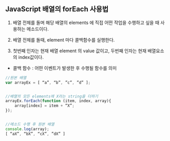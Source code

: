 ## JavaScript 배열의 forEach 사용법

1. 배열 전체를 돌며 해당 배열의 elements 에 직접 어떤 작업을 수행하고 싶을 때 사용하는 메소드이다.

2. 배열 전체를 돌때, element 마다 콜백함수를 실행한다.

3. 첫번째 인자는 현재 배열 element 의 value 값이고, 두번째 인자는 현재 배열요소의 index값이다.

* 콜백 함수 : 어떤 이벤트가 발생한 후 수행될 함수를 의미

~~~javascript
//원본 배열
var arrayEx = [ “a”, “b”, ”c”, ”d” ];


//배열의 모든 elements에 X라는 string을 더하기
arrayEx.forEach(function (item, index, array){
	array[index] = item + “X”;
});


//메소드 수행 후 원본 배열
console.log(array);
[ “aX”, “bX”, “cX”, ”dX” ]
~~~
